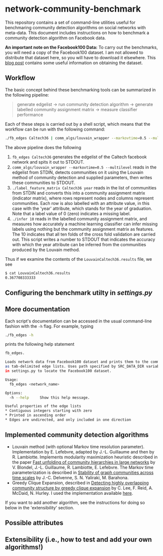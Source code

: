 network-community-benchmark
===========================

This repository contains a set of command-line utilities useful for benchmaring
community detection algorithms on social networks with meta-data. This document
includes instructions on how to benchmark a community detection algorithm on
Facebook data.

**An important note on the Facebook100 Data:** To carry out the benchmarks, you will need a copy of the Facebook100 dataset. I am not allowed to distribute that dataset here, so you will have to download it elsewhere. This [blog post](http://sociograph.blogspot.com/2011/03/facebook100-data-and-parser-for-it.html) contains some useful information on obtaining the dataset.

Workflow
--------

The basic concept behind these benchmarking tools can be summarized in the following pipeline:

> generate edgelist -> run community detection algorithm -> generate labelled community assignment matrix -> measure classifier performance

Each of these steps is carried out by a shell script, which means that the workflow can be run with the following command:
 
```bash
./fb_edges Caltech36 | comm_algs/louvain_wrapper --markovtime=0.5 --multilevel | ./label_feature_matrix Caltech36 year | ./infer 10 > LouvainCaltech36.results
```

The above pipeline does the following

 1. `fb_edges Caltech36` generates the edgelist of the Caltech facebook network and spits it out to STDOUT.
 2. `comm_algs/louvain_wrapper --markovtime=0.5 --multilevel` reads in the edgelist from STDIN, detects communities on it using the Louvain method of community detection and supplied parameters, then writes these communities to STDOUT.
 3. `./label_feature_matrix Caltech36 year` reads in the list of communities from STDIN and converts this into a community assignment matrix (indicator matrix), where rows represent nodes and columns represent communities. Each row is also labelled with an attribute value, in this case with the 'year' attribute, which stands for the year of graduation. Note that a label value of 0 (zero) indicates a missing label.
 4. `./infer 10` reads in the labelled community assignment matrix, and measures how accurately a machine learning classifier can infer missing labels using nothing but the community assignment matrix as features. The 10 indicates that all ten folds of the cross fold validation are carried out. This script writes a number to STDOUT that indicates the accuracy with which the year attribute can be inferred from the communities produced by the Louvain method.

Thus if we examine the contents of the `LouvainCaltech36.results` file, we see

```bash
$ cat LouvainCaltech36.results
0.367708333333
```

Configuring the benchmark utilty in *settings.py*
-------------------------------------------------

More documentation
------------------

Each script's documentation can be accessed in the usual command-line fashion with the `-h` flag. For example, typing

```bash
./fb_edges -h
```

prints the following help statement

```bash
fb_edges.

Loads network data from Facebook100 dataset and prints them to the command line
as tab-delimited edge lists. Uses path specified by SRC_DATA_DIR variable
in settings.py to locate the Facebook100 dataset.

Usage:
  fb_edges <network_name>

Options:
  -h --help     Show this help message.

Useful properties of the edge lists
* Contiguous integers starting with zero
* Printed in ascending order
* Edges are undirected, and only included in one direction

```

Implemented community detection algorithms
------------------------------------------

 * Louvain method (with optional Markov time resolution parameter). Implementation by E. Lefebvre, adapted by J.-L. Guillaume and then by R. Lambiotte. Implements modularity maximization heuristic described in the paper [Fast unfolding of community hierarchies in large networks](http://http://dx.doi.org/10.1088/1742-5468/2008/10/P10008) by V. Blondel, J.-L. Guillaume, R. Lambiotte, E. Lefebvre. The Markov time parameterization is described in [Stability of graph communities across time scales](http://dx.doi.org/10.1073/pnas.0903215107) by J.-C. Delvenne, S. N. Yaliraki, M. Barahona.
 * Greedy Clique Expansion, described in [Detecting highly overlapping community structure by greedy clique expansion](http://arxiv.org/abs/1002.1827) by C. Lee, F. Reid, A. McDaid, N. Hurley. I used the implementation available [here](https://sites.google.com/site/greedycliqueexpansion/).

If you want to add another algorithm, see the instructions for doing so below in the 'extensibility' section.

Possible attributes
-------------------



Extensibility (i.e., how to test and add your own algorithms!)
--------------------------------------------------------------
